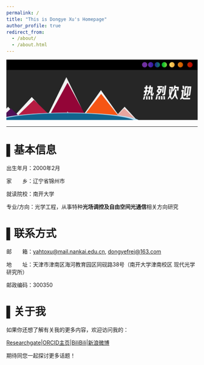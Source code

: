 ```yaml
---
permalink: /
title: "This is Dongye Xu's Homepage"
author_profile: true
redirect_from: 
  - /about/
  - /about.html
---
```

![Editing a markdown file for a talk](/images/banner2.png)


--------------------------------------------------------------


▌基本信息
======
出生年月：2000年2月

家　　乡：辽宁省锦州市

就读院校：南开大学

专业/方向：光学工程，从事特种**光场调控及自由空间光通信**相关方向研究

▌联系方式
======
邮　　箱：yahtoxu@mail.nankai.edu.cn, dongyefrei@163.com

地　　址：天津市津南区海河教育园区同砚路38号（南开大学津南校区 现代光学研究所）

邮政编码：300350

▌关于我
======

如果你还想了解有关我的更多内容，欢迎访问我的：

[Researchgate](https://www.researchgate.net/profile/Dongye-Xu)|[ORCID主页](https://orcid.org/0000-0003-4278-7027)|[BiliBili](https://space.bilibili.com/397159427?spm_id_from=333.1007.0.0)|[新浪微博](https://weibo.com/u/5839452237)

期待同您一起探讨更多话题！
